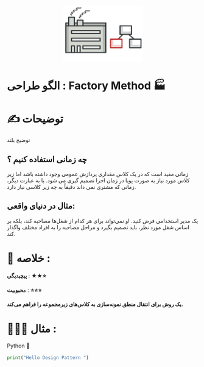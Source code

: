 <p align="center">
  <img src="https://github.com/mojtabapaso/Design-Pattern-Persian/blob/main/img/Creational/factory-method-mini.png" height="150px" />
</p>

# الگو طراحی :  Factory Method 🏭

# ✍️ توضیحات 
توضیح بلند
## چه زمانی استفاده کنیم ؟

 زمانی مفید است که در یک کلاس مقداری پردازش عمومی وجود داشته باشد اما زیر کلاس مورد نیاز به صورت پویا در زمان اجرا تصمیم گیری می شود. یا به عبارت دیگر، زمانی که مشتری نمی داند دقیقاً به چه زیر کلاسی نیاز دارد.

## مثال در دنیای واقعی:
یک مدیر استخدامی فرض کنید. او نمی‌تواند برای هر کدام از شغل‌ها مصاحبه کند، بلکه بر اساس شغل مورد نظر، باید تصمیم بگیرد و مراحل مصاحبه را به افراد مختلف واگذار کند.

 # 📝 خلاصه :
**پیچیدیگی** : **★★⭐** 

م**حبوبیت** : **⭐⭐⭐**

**یک روش برای انتقال منطق نمونه‌سازی به کلاس‌های زیرمجموعه را فراهم می‌کند.**

# 👨🏻‍💻 مثال  :
Python 🐍 


```python
print("Hello Design Pattern ")
```
